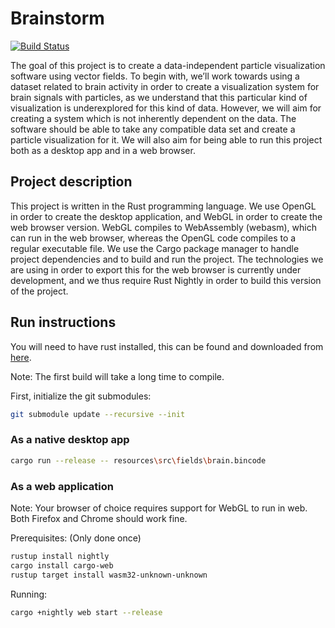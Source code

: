 # Brainstorm

[![Build Status](https://travis-ci.org/TheTriumvirate/particles.svg?branch=master)](https://travis-ci.org/travis-ci/travis-api)

The goal of this project is to create a data-independent particle visualization software using vector fields. To begin with, we’ll work towards using a dataset related to brain activity in order to create a visualization system for brain signals with particles, as we understand that this particular kind of visualization is underexplored for this kind of data. However, we will aim for creating a system which is not inherently dependent on the data. The software should be able to take any compatible data set and create a particle visualization for it. We will also aim for being able to run this project both as a desktop app and in a web browser.

## Project description

This project is written in the Rust programming language. We use OpenGL in order to create the desktop application, and WebGL in order to create the web browser version. WebGL compiles to WebAssembly (webasm), which can run in the web browser, whereas the OpenGL code compiles to a regular executable file. We use the Cargo package manager to handle project dependencies and to build and run the project. The technologies we are using in order to export this for the web browser is currently under development, and we thus require Rust Nightly in order to build this version of the project.

## Run instructions

You will need to have rust installed, this can be found and downloaded from [here](https://www.rust-lang.org/en-US/).

Note: The first build will take a long time to compile.

First, initialize the git submodules:

```sh
git submodule update --recursive --init
```

### As a native desktop app

```sh
cargo run --release -- resources\src\fields\brain.bincode
```

### As a web application

Note: Your browser of choice requires support for WebGL to run in web. Both Firefox and Chrome should work fine.

Prerequisites: (Only done once)

```sh
rustup install nightly
cargo install cargo-web
rustup target install wasm32-unknown-unknown
```

Running:

```sh
cargo +nightly web start --release
```
